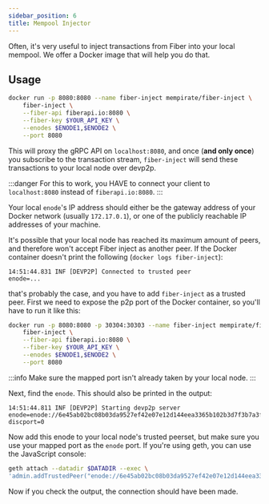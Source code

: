 ```yaml
---
sidebar_position: 6
title: Mempool Injector
---
```

Often, it's very useful to inject transactions from Fiber into your local mempool. We offer a Docker image that will help you do that.

## Usage
```bash
docker run -p 8080:8080 --name fiber-inject mempirate/fiber-inject \
    fiber-inject \
    --fiber-api fiberapi.io:8080 \
    --fiber-key $YOUR_API_KEY \
    --enodes $ENODE1,$ENODE2 \
    --port 8080
```

This will proxy the gRPC API on `localhost:8080`, and once (**and only once**) you subscribe to the transaction stream, `fiber-inject` will send these
transactions to your local node over devp2p.

:::danger
For this to work, you HAVE to connect your client to `localhost:8080` instead of `fiberapi.io:8080`.
:::

Your local `enode`'s IP address should either be the gateway address of your Docker network (usually `172.17.0.1`), or one of the publicly reachable
IP addresses of your machine.

It's possible that your local node has reached its maximum amount of peers, and therefore won't accept Fiber inject as another peer.
If the Docker container doesn't print the following (`docker logs fiber-inject`):

```
14:51:44.831 INF [DEVP2P] Connected to trusted peer           enode=...
```
that's probably the case, and you have to add `fiber-inject` as a trusted peer. First we need to expose the p2p port of the Docker container, so you'll have to
run it like this:
```bash
docker run -p 8080:8080 -p 30304:30303 --name fiber-inject mempirate/fiber-inject \
    fiber-inject \
    --fiber-api fiberapi.io:8080 \
    --fiber-key $YOUR_API_KEY \
    --enodes $ENODE1,$ENODE2 \
    --port 8080
```
:::info
Make sure the mapped port isn't already taken by your local node.
:::

Next, find the `enode`. This should also be printed in the output:
```
14:51:44.811 INF [DEVP2P] Starting devp2p server               enode=enode://6e45ab02bc08b03da9527ef42e07e12d144eea3365b102b3d7f3b7a3f4ae0aed24a039d346af3a7e0e3c84257458af076e55e8860e262f551dab9d4e472f0fe3@127.0.0.1:30303?discport=0
```

Now add this enode to your local node's trusted peerset, but make sure you use your mapped port as the `enode` port. 
If you're using geth, you can use the JavaScript console:
```bash
geth attach --datadir $DATADIR --exec \
'admin.addTrustedPeer("enode://6e45ab02bc08b03da9527ef42e07e12d144eea3365b102b3d7f3b7a3f4ae0aed24a039d346af3a7e0e3c84257458af076e55e8860e262f551dab9d4e472f0fe3@127.0.0.1:30304")'
```

Now if you check the output, the connection should have been made.